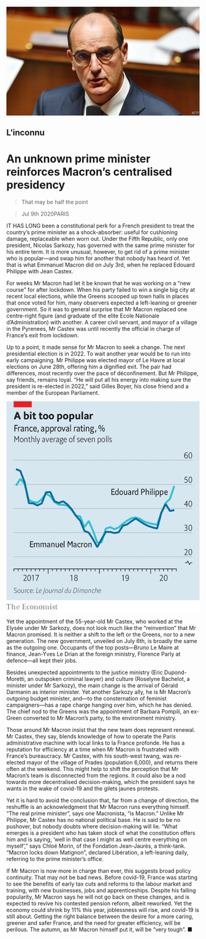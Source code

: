 ![](./images/20200711_EUP002_0.jpg)

## L’inconnu

# An unknown prime minister reinforces Macron’s centralised presidency

> That may be half the point

> Jul 9th 2020PARIS

IT HAS LONG been a constitutional perk for a French president to treat the country’s prime minister as a shock-absorber: useful for cushioning damage, replaceable when worn out. Under the Fifth Republic, only one president, Nicolas Sarkozy, has governed with the same prime minister for his entire term. It is more unusual, however, to get rid of a prime minister who is popular—and swap him for another that nobody has heard of. Yet that is what Emmanuel Macron did on July 3rd, when he replaced Edouard Philippe with Jean Castex.

For weeks Mr Macron had let it be known that he was working on a “new course” for after lockdown. When his party failed to win a single big city at recent local elections, while the Greens scooped up town halls in places that once voted for him, many observers expected a left-leaning or greener government. So it was to general surprise that Mr Macron replaced one centre-right figure (and graduate of the elite Ecole Nationale d’Administration) with another. A career civil servant, and mayor of a village in the Pyrenees, Mr Castex was until recently the official in charge of France’s exit from lockdown.

Up to a point, it made sense for Mr Macron to seek a change. The next presidential election is in 2022. To wait another year would be to run into early campaigning. Mr Philippe was elected mayor of Le Havre at local elections on June 28th, offering him a dignified exit. The pair had differences, most recently over the pace of déconfinement. But Mr Philippe, say friends, remains loyal. “He will put all his energy into making sure the president is re-elected in 2022,” said Gilles Boyer, his close friend and a member of the European Parliament.

![](./images/20200711_EUC364.png)

Yet the appointment of the 55-year-old Mr Castex, who worked at the Elysée under Mr Sarkozy, does not look much like the “reinvention” that Mr Macron promised. It is neither a shift to the left or the Greens, nor to a new generation. The new government, unveiled on July 6th, is broadly the same as the outgoing one. Occupants of the top posts—Bruno Le Maire at finance, Jean-Yves Le Drian at the foreign ministry, Florence Parly at defence—all kept their jobs.

Besides unexpected appointments to the justice ministry (Eric Dupond-Moretti, an outspoken criminal lawyer) and culture (Roselyne Bachelot, a minister under Mr Sarkozy), the main change is the arrival of Gérald Darmanin as interior minister. Yet another Sarkozy ally, he is Mr Macron’s outgoing budget minister, and—to the consternation of feminist campaigners—has a rape charge hanging over him, which he has denied. The chief nod to the Greens was the appointment of Barbara Pompili, an ex-Green converted to Mr Macron’s party, to the environment ministry.

Those around Mr Macron insist that the new team does represent renewal. Mr Castex, they say, blends knowledge of how to operate the Paris administrative machine with local links to la France profonde. He has a reputation for efficiency at a time when Mr Macron is frustrated with France’s bureaucracy. Mr Castex, with his south-west twang, was re-elected mayor of the village of Prades (population 6,000), and returns there often at the weekend. This might help to shift the perception that Mr Macron’s team is disconnected from the regions. It could also be a nod towards more decentralised decision-making, which the president says he wants in the wake of covid-19 and the gilets jaunes protests.

Yet it is hard to avoid the conclusion that, far from a change of direction, the reshuffle is an acknowledgment that Mr Macron runs everything himself. “The real prime minister”, says one Macronista, “is Macron.” Unlike Mr Philippe, Mr Castex has no national political base. He is said to be no pushover, but nobody doubts where decision-making will lie. “What emerges is a president who has taken stock of what the constitution offers him and is saying, ‘well in that case I might as well centre everything on myself’,” says Chloé Morin, of the Fondation Jean-Jaurès, a think-tank. “Macron locks down Matignon”, declared Libération, a left-leaning daily, referring to the prime minister’s office.

If Mr Macron is now more in charge than ever, this suggests broad policy continuity. That may not be bad news. Before covid-19, France was starting to see the benefits of early tax cuts and reforms to the labour market and training, with new businesses, jobs and apprenticeships. Despite his falling popularity, Mr Macron says he will not go back on these changes, and is expected to revive his contested pension reform, albeit reworked. Yet the economy could shrink by 11% this year, joblessness will rise, and covid-19 is still about. Getting the right balance between the desire for a more caring, greener and safer France, and the need for greater efficiency, will be perilous. The autumn, as Mr Macron himself put it, will be “very tough”. ■